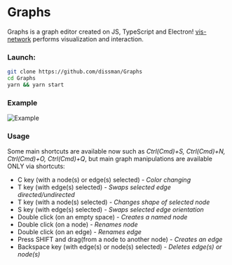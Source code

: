 # Graphs


Graphs is a graph editor created on JS, TypeScript and Electron!
[vis-network](https://github.com/visjs/vis-network) performs visualization and interaction.
### Launch:
```sh
git clone https://github.com/dissman/Graphs
cd Graphs
yarn && yarn start
```
### Example
![Example](https://i.imgur.com/3km0xNf.png)

### Usage
Some main shortcuts are available now such as *Ctrl(Cmd)+S, Ctrl(Cmd)+N, Ctrl(Cmd)+O, Ctrl(Cmd)+Q*, but main graph manipulations are available ONLY via shortcuts:
- C key (with a node(s) or edge(s) selected) - *Color changing*
- T key (with edge(s) selected) - *Swaps selected edge directed/undirected*
- T key (with a node(s) selected) - *Changes shape of selected node*
- S key (with edge(s) selected) - *Swaps selected edge orientation*
- Double click (on an empty space) - *Creates a named node*
- Double click (on a node) - *Renames node*
- Double click (on an edge) - *Renames edge*
- Press SHIFT and drag(from a node to another node) - *Creates an edge*
- Backspace key (with edge(s) or node(s) selected) - *Deletes edge(s) or node(s)*
